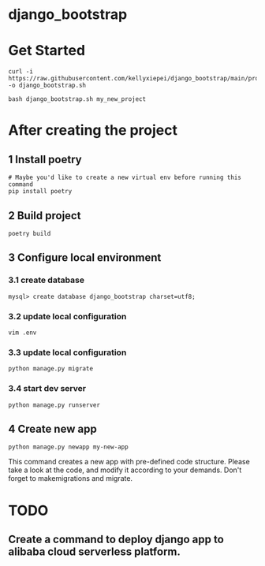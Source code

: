 # django_bootstrap

# Get Started
```
curl -i https://raw.githubusercontent.com/kellyxiepei/django_bootstrap/main/project_tools/django_bootstrap.sh -o django_bootstrap.sh

bash django_bootstrap.sh my_new_project
```

# After creating the project 
## 1 Install poetry
```
# Maybe you'd like to create a new virtual env before running this command
pip install poetry
```

## 2 Build project
```
poetry build
```

## 3 Configure local environment
### 3.1 create database
```
mysql> create database django_bootstrap charset=utf8;
```
### 3.2 update local configuration
```
vim .env
```

### 3.3 update local configuration
```
python manage.py migrate
```

### 3.4 start dev server
```
python manage.py runserver
```

## 4 Create new app
```
python manage.py newapp my-new-app
```
This command creates a new app with pre-defined code structure. Please take a look at the code, and modify it according to your demands. Don't forget to makemigrations and migrate.


# TODO
## Create a command to deploy django app to alibaba cloud serverless platform.